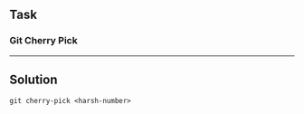 ## Task

### Git Cherry Pick

-------------------

## Solution

```git cherry-pick <harsh-number>```

